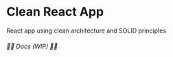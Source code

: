 # Clean React App

React app using clean architecture and SOLID principles

###### 🚧🚧 Docs (WIP) 🚧🚧
